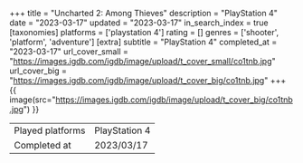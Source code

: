 +++
title = "Uncharted 2: Among Thieves"
description = "PlayStation 4"
date = "2023-03-17"
updated = "2023-03-17"
in_search_index = true
[taxonomies]
platforms = ['playstation 4']
rating = []
genres = ['shooter', 'platform', 'adventure']
[extra]
subtitle = "PlayStation 4"
completed_at = "2023-03-17"
url_cover_small = "https://images.igdb.com/igdb/image/upload/t_cover_small/co1tnb.jpg"
url_cover_big = "https://images.igdb.com/igdb/image/upload/t_cover_big/co1tnb.jpg"
+++
{{ image(src="https://images.igdb.com/igdb/image/upload/t_cover_big/co1tnb.jpg") }}

|              |            |
| ------------ | ---------- |
| Played platforms    | PlayStation 4 |
| Completed at | 2023/03/17 |

